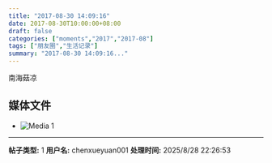 ```yaml
---
title: "2017-08-30 14:09:16"
date: 2017-08-30T10:00:00+08:00
draft: false
categories: ["moments","2017","2017-08"]
tags: ["朋友圈","生活记录"]
summary: "2017-08-30 14:09:16..."
---
```


南海菇凉

## 媒体文件

- ![Media 1](/Moments/photos/2017-08-30/201708301409160.jpg)

---

**帖子类型:** 1
**用户名:** chenxueyuan001
**处理时间:** 2025/8/28 22:26:53